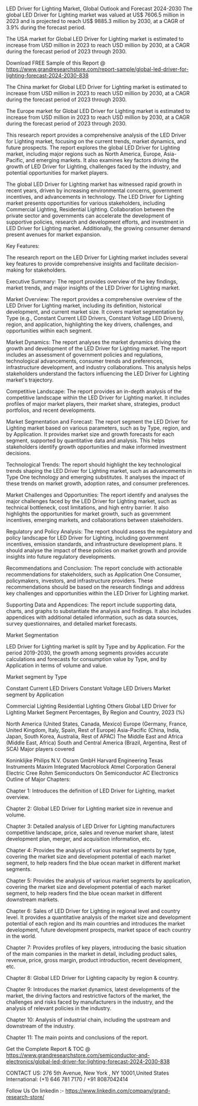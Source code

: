 LED Driver for Lighting Market, Global Outlook and Forecast 2024-2030
The global LED Driver for Lighting market was valued at US$ 7606.5 million in 2023 and is projected to reach US$ 9885.3 million by 2030, at a CAGR of 3.9% during the forecast period.

The USA market for Global LED Driver for Lighting market is estimated to increase from USD million in 2023 to reach USD million by 2030, at a CAGR during the forecast period of 2023 through 2030.

Download FREE Sample of this Report @ https://www.grandresearchstore.com/report-sample/global-led-driver-for-lighting-forecast-2024-2030-838

The China market for Global LED Driver for Lighting market is estimated to increase from USD million in 2023 to reach USD million by 2030, at a CAGR during the forecast period of 2023 through 2030.

The Europe market for Global LED Driver for Lighting market is estimated to increase from USD million in 2023 to reach USD million by 2030, at a CAGR during the forecast period of 2023 through 2030.

This research report provides a comprehensive analysis of the LED Driver for Lighting market, focusing on the current trends, market dynamics, and future prospects. The report explores the global LED Driver for Lighting market, including major regions such as North America, Europe, Asia-Pacific, and emerging markets. It also examines key factors driving the growth of LED Driver for Lighting, challenges faced by the industry, and potential opportunities for market players.

The global LED Driver for Lighting market has witnessed rapid growth in recent years, driven by increasing environmental concerns, government incentives, and advancements in technology. The LED Driver for Lighting market presents opportunities for various stakeholders, including Commercial Lighting, Residential Lighting. Collaboration between the private sector and governments can accelerate the development of supportive policies, research and development efforts, and investment in LED Driver for Lighting market. Additionally, the growing consumer demand present avenues for market expansion.

Key Features:

The research report on the LED Driver for Lighting market includes several key features to provide comprehensive insights and facilitate decision-making for stakeholders.

Executive Summary: The report provides overview of the key findings, market trends, and major insights of the LED Driver for Lighting market.

Market Overview: The report provides a comprehensive overview of the LED Driver for Lighting market, including its definition, historical development, and current market size. It covers market segmentation by Type (e.g., Constant Current LED Drivers, Constant Voltage LED Drivers), region, and application, highlighting the key drivers, challenges, and opportunities within each segment.

Market Dynamics: The report analyses the market dynamics driving the growth and development of the LED Driver for Lighting market. The report includes an assessment of government policies and regulations, technological advancements, consumer trends and preferences, infrastructure development, and industry collaborations. This analysis helps stakeholders understand the factors influencing the LED Driver for Lighting market's trajectory.

Competitive Landscape: The report provides an in-depth analysis of the competitive landscape within the LED Driver for Lighting market. It includes profiles of major market players, their market share, strategies, product portfolios, and recent developments.

Market Segmentation and Forecast: The report segment the LED Driver for Lighting market based on various parameters, such as by Type, region, and by Application. It provides market size and growth forecasts for each segment, supported by quantitative data and analysis. This helps stakeholders identify growth opportunities and make informed investment decisions.

Technological Trends: The report should highlight the key technological trends shaping the LED Driver for Lighting market, such as advancements in Type One technology and emerging substitutes. It analyses the impact of these trends on market growth, adoption rates, and consumer preferences.

Market Challenges and Opportunities: The report identify and analyses the major challenges faced by the LED Driver for Lighting market, such as technical bottleneck, cost limitations, and high entry barrier. It also highlights the opportunities for market growth, such as government incentives, emerging markets, and collaborations between stakeholders.

Regulatory and Policy Analysis: The report should assess the regulatory and policy landscape for LED Driver for Lighting, including government incentives, emission standards, and infrastructure development plans. It should analyse the impact of these policies on market growth and provide insights into future regulatory developments.

Recommendations and Conclusion: The report conclude with actionable recommendations for stakeholders, such as Application One Consumer, policymakers, investors, and infrastructure providers. These recommendations should be based on the research findings and address key challenges and opportunities within the LED Driver for Lighting market.

Supporting Data and Appendices: The report include supporting data, charts, and graphs to substantiate the analysis and findings. It also includes appendices with additional detailed information, such as data sources, survey questionnaires, and detailed market forecasts.

Market Segmentation

LED Driver for Lighting market is split by Type and by Application. For the period 2019-2030, the growth among segments provides accurate calculations and forecasts for consumption value by Type, and by Application in terms of volume and value.

Market segment by Type

Constant Current LED Drivers
Constant Voltage LED Drivers
Market segment by Application

Commercial Lighting
Residential Lighting
Others
Global LED Driver for Lighting Market Segment Percentages, By Region and Country, 2023 (%)

North America (United States, Canada, Mexico)
Europe (Germany, France, United Kingdom, Italy, Spain, Rest of Europe)
Asia-Pacific (China, India, Japan, South Korea, Australia, Rest of APAC)
The Middle East and Africa (Middle East, Africa)
South and Central America (Brazil, Argentina, Rest of SCA)
Major players covered

Koninklijke Philips N.V.
Osram GmbH
Harvard Engineering
Texas Instruments
Maxim Integrated
Macroblock
Atmel Corporation
General Electric
Cree
Rohm Semiconductors
On Semiconductor
AC Electronics
Outline of Major Chapters:

Chapter 1: Introduces the definition of LED Driver for Lighting, market overview.

Chapter 2: Global LED Driver for Lighting market size in revenue and volume.

Chapter 3: Detailed analysis of LED Driver for Lighting manufacturers competitive landscape, price, sales and revenue market share, latest development plan, merger, and acquisition information, etc.

Chapter 4: Provides the analysis of various market segments by type, covering the market size and development potential of each market segment, to help readers find the blue ocean market in different market segments.

Chapter 5: Provides the analysis of various market segments by application, covering the market size and development potential of each market segment, to help readers find the blue ocean market in different downstream markets.

Chapter 6: Sales of LED Driver for Lighting in regional level and country level. It provides a quantitative analysis of the market size and development potential of each region and its main countries and introduces the market development, future development prospects, market space of each country in the world.

Chapter 7: Provides profiles of key players, introducing the basic situation of the main companies in the market in detail, including product sales, revenue, price, gross margin, product introduction, recent development, etc.

Chapter 8: Global LED Driver for Lighting capacity by region & country.

Chapter 9: Introduces the market dynamics, latest developments of the market, the driving factors and restrictive factors of the market, the challenges and risks faced by manufacturers in the industry, and the analysis of relevant policies in the industry.

Chapter 10: Analysis of industrial chain, including the upstream and downstream of the industry.

Chapter 11: The main points and conclusions of the report.

Get the Complete Report & TOC @ https://www.grandresearchstore.com/semiconductor-and-electronics/global-led-driver-for-lighting-forecast-2024-2030-838

CONTACT US:
276 5th Avenue, New York , NY 10001,United States
International: (+1) 646 781 7170 / +91 8087042414

Follow Us On linkedin :- https://www.linkedin.com/company/grand-research-store/
